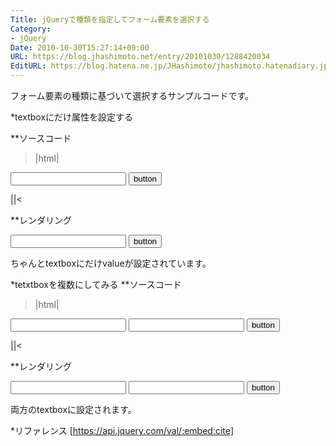 ```yaml
---
Title: jQueryで種類を指定してフォーム要素を選択する
Category:
- jQuery
Date: 2010-10-30T15:27:14+09:00
URL: https://blog.jhashimoto.net/entry/20101030/1288420034
EditURL: https://blog.hatena.ne.jp/JHashimoto/jhashimoto.hatenadiary.jp/atom/entry/12921228815717258664
---
```


フォーム要素の種類に基づいて選択するサンプルコードです。

*textboxにだけ属性を設定する

**ソースコード
>|html|
<body>
<form>
<input type="text" id="hoge" />
<input type="button" id="fuga" value="button"/>
</form>
</body>
<script type="text/javascript" src="http://ajax.googleapis.com/ajax/libs/jquery/1.4/jquery.min.js"></script>
<script type="text/javascript">
    // textboxにだけvalueをセットする
    $(':text').val('new content');
</script>
||<

**レンダリング
<body>
<form>
<input type="text" id="hoge" />
<input type="button" id="fuga" value="button"/>
</form>
</body>
<script type="text/javascript" src="http://ajax.googleapis.com/ajax/libs/jquery/1.4/jquery.min.js"></script>
<script type="text/javascript">
    // textboxにだけvalueをセットする
    $(':text').val('new content');
</script>

ちゃんとtextboxにだけvalueが設定されています。

*tetxtboxを複数にしてみる
**ソースコード
>|html|
<body>
<form>
<input type="text" id="hoge1" />
<input type="text" id="hoge2" />
<input type="button" id="fuga" value="button"/>
</form>
</body>
<script type="text/javascript" src="http://ajax.googleapis.com/ajax/libs/jquery/1.4/jquery.min.js"></script>
<script type="text/javascript">
    // textboxにだけvalueをセットする
    $(':text').val('new content');
</script>
||<

**レンダリング
<body>
<form>
<input type="text" id="hoge1" />
<input type="text" id="hoge2" />
<input type="button" id="fuga" value="button"/>
</form>
</body>
<script type="text/javascript" src="http://ajax.googleapis.com/ajax/libs/jquery/1.4/jquery.min.js"></script>
<script type="text/javascript">
    // textboxにだけvalueをセットする
    $(':text').val('new content');
</script>

両方のtextboxに設定されます。

*リファレンス
[https://api.jquery.com/val/:embed:cite]
